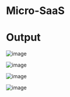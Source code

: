 # Micro-SaaS

# Output

![image](https://github.com/user-attachments/assets/a950cba6-0d80-48fa-a61a-b4c6b7560187)

![image](https://github.com/user-attachments/assets/5b04436f-febd-4832-a8d5-0faa8e71d2f0)

![image](https://github.com/user-attachments/assets/6fa97a7b-3ad3-4d62-a45d-b85693d2486b)

![image](https://github.com/user-attachments/assets/7f09454d-9746-41be-9dac-cc84ab59d5b9)
